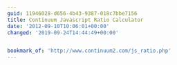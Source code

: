 ```yaml
---
guid: 11946028-d656-4b43-9387-018c7bbe7156
title: Continuum Javascript Ratio Calculator
date: '2012-09-10T10:06:01+00:00'
changed: '2019-09-24T14:44:49+00:00'


bookmark_of: 'http://www.continuum2.com/js_ratio.php'
---
```




